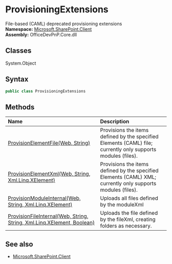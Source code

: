 # ProvisioningExtensions
File-based (CAML) deprecated provisioning extensions  
**Namespace:** [Microsoft.SharePoint.Client](Microsoft.SharePoint.Client.md)  
**Assembly:** OfficeDevPnP.Core.dll  
## Classes
System.Object  
## Syntax
```C#
public class ProvisioningExtensions
```
## Methods
|**Name**|**Description**|
|:-----|:-----|
| [ProvisionElementFile(Web, String)](ProvisioningExtensionsProvisionElementFileWebString.md) | Provisions the items defined by the specified Elements (CAML) file; currently only supports modules (files).
| [ProvisionElementXml(Web, String, Xml.Linq.XElement)](ProvisioningExtensionsProvisionElementXmlWebStringXml.Linq.XElement.md) | Provisions the items defined by the specified Elements (CAML) XML; currently only supports modules (files).
| [ProvisionModuleInternal(Web, String, Xml.Linq.XElement)](ProvisioningExtensionsProvisionModuleInternalWebStringXml.Linq.XElement.md) | Uploads all files defined by the moduleXml
| [ProvisionFileInternal(Web, String, String, Xml.Linq.XElement, Boolean)](ProvisioningExtensionsProvisionFileInternalWebStringStringXml.Linq.XElementBoolean.md) | Uploads the file defined by the fileXml, creating folders as necessary.
## See also
- [Microsoft.SharePoint.Client](Microsoft.SharePoint.Client.md)
